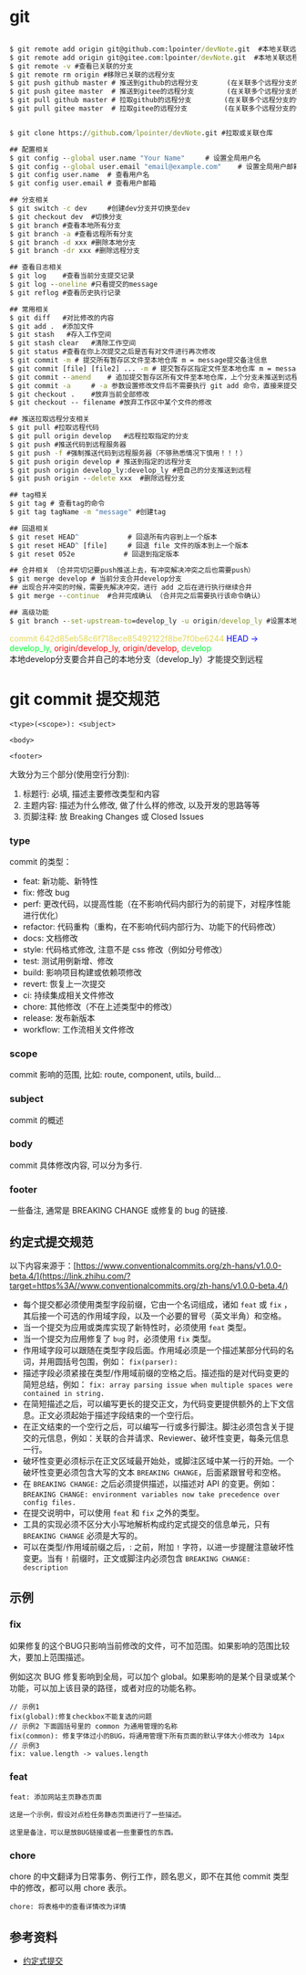 # git

``` cmd

$ git remote add origin git@github.com:lpointer/devNote.git  #本地关联远程分支	(可关联多个远程分支)
$ git remote add origin git@gitee.com:lpointer/devNote.git  #本地关联远程分支	(可关联多个远程分支)
$ git remote -v #查看已关联的分支
$ git remote rm origin #移除已关联的远程分支
$ git push github master # 推送到github的远程分支		(在关联多个远程分支的情况下)
$ git push gitee master  # 推送到gitee的远程分支		(在关联多个远程分支的情况下) 
$ git pull github master # 拉取github的远程分支		(在关联多个远程分支的情况下) 
$ git pull gitee master  # 拉取gitee的远程分支			(在关联多个远程分支的情况下) 


$ git clone https://github.com/lpointer/devNote.git #拉取或关联仓库

## 配置相关
$ git config --global user.name "Your Name"		# 设置全局用户名
$ git config --global user.email "email@example.com"	# 设置全局用户邮箱
$ git config user.name  # 查看用户名
$ git config user.email # 查看用户邮箱

## 分支相关
$ git switch -c dev 	#创建dev分支并切换至dev
$ git checkout dev	#切换分支
$ git branch #查看本地所有分支
$ git branch -a #查看远程所有分支
$ git branch -d xxx	#删除本地分支
$ git branch -dr xxx #删除远程分支

## 查看日志相关
$ git log 	 #查看当前分支提交记录
$ git log --oneline #只看提交的message
$ git reflog #查看历史执行记录

## 常用相关
$ git diff   #对比修改的内容
$ git add .  #添加文件
$ git stash   #存入工作空间
$ git stash clear   #清除工作空间
$ git status #查看在你上次提交之后是否有对文件进行再次修改
$ git commit -m # 提交所有暂存区文件至本地仓库 m = message提交备注信息
$ git commit [file] [file2] ... -m # 提交暂存区指定文件至本地仓库 m = message提交备注信息
$ git commit --amend	# 追加提交暂存区所有文件至本地仓库，上个分支未推送到远程可以使用（不够熟悉情况下慎用！！！）
$ git commit -a		# -a 参数设置修改文件后不需要执行 git add 命令，直接来提交
$ git checkout .	#放弃当前全部修改
$ git checkout -- filename #放弃工作区中某个文件的修改

## 推送拉取远程分支相关
$ git pull #拉取远程代码
$ git pull origin develop	#远程拉取指定的分支
$ git push #推送代码到远程服务器
$ git push -f #强制推送代码到远程服务器（不够熟悉情况下慎用！！！）
$ git push origin develop # 推送到指定的远程分支
$ git push origin develop_ly:develop_ly #把自己的分支推送到远程
$ git push origin --delete xxx	#删除远程分支

## tag相关
$ git tag # 查看tag的命令
$ git tag tagName -m "message" #创建tag

## 回退相关
$ git reset HEAD^            # 回退所有内容到上一个版本  
$ git reset HEAD^ [file] 	 # 回退 file 文件的版本到上一个版本  
$ git reset 052e            # 回退到指定版本

## 合并相关	（合并完切记要push推送上去，有冲突解决冲突之后也需要push）
$ git merge develop # 当前分支合并develop分支
## 出现合并冲突的时候，需要先解决冲突，进行 add 之后在进行执行继续合并
$ git merge --continue	#合并完成确认 （合并完之后需要执行该命令确认） 

## 高级功能
$ git branch --set-upstream-to=develop_ly -u origin/develop_ly #设置本地的分支与远程的分支关联

```

<div>
    <span style="color:#e3d859">commit 642d85eb58c6f718ece85492122f8be7f0be6244</span>
    <span style="color:blue">HEAD -> </span>
    <span style="color:#00ff37">develop_ly, </span>
    <span style="color:red">origin/develop_ly, origin/develop, </span>
    <span style="color:#00ff37">develop </span>
</div>
本地develop分支要合并自己的本地分支（develop_ly）才能提交到远程



# git commit 提交规范

```text
<type>(<scope>): <subject>

<body>

<footer>
```

大致分为三个部分(使用空行分割):

1. 标题行: 必填, 描述主要修改类型和内容
2. 主题内容: 描述为什么修改, 做了什么样的修改, 以及开发的思路等等
3. 页脚注释: 放 Breaking Changes 或 Closed Issues

### type

commit 的类型：

- feat: 新功能、新特性  
- fix: 修改 bug
- perf: 更改代码，以提高性能（在不影响代码内部行为的前提下，对程序性能进行优化）
- refactor: 代码重构（重构，在不影响代码内部行为、功能下的代码修改）
- docs: 文档修改
- style: 代码格式修改, 注意不是 css 修改（例如分号修改）
- test: 测试用例新增、修改
- build: 影响项目构建或依赖项修改
- revert: 恢复上一次提交
- ci: 持续集成相关文件修改
- chore: 其他修改（不在上述类型中的修改）
- release: 发布新版本
- workflow: 工作流相关文件修改

### scope

commit 影响的范围, 比如: route, component, utils, build...

### subject

commit 的概述

### body

commit 具体修改内容, 可以分为多行.

### footer

一些备注, 通常是 BREAKING CHANGE 或修复的 bug 的链接.

## 约定式提交规范

以下内容来源于：[https://www.conventionalcommits.org/zh-hans/v1.0.0-beta.4/](https://link.zhihu.com/?target=https%3A//www.conventionalcommits.org/zh-hans/v1.0.0-beta.4/)

- 每个提交都必须使用类型字段前缀，它由一个名词组成，诸如 `feat` 或 `fix` ，其后接一个可选的作用域字段，以及一个必要的冒号（英文半角）和空格。
- 当一个提交为应用或类库实现了新特性时，必须使用 `feat` 类型。
- 当一个提交为应用修复了 `bug` 时，必须使用 `fix` 类型。
- 作用域字段可以跟随在类型字段后面。作用域必须是一个描述某部分代码的名词，并用圆括号包围，例如： `fix(parser):`
- 描述字段必须紧接在类型/作用域前缀的空格之后。描述指的是对代码变更的简短总结，例如： `fix: array parsing issue when multiple spaces were contained in string.`
- 在简短描述之后，可以编写更长的提交正文，为代码变更提供额外的上下文信息。正文必须起始于描述字段结束的一个空行后。
- 在正文结束的一个空行之后，可以编写一行或多行脚注。脚注必须包含关于提交的元信息，例如：关联的合并请求、Reviewer、破坏性变更，每条元信息一行。
- 破坏性变更必须标示在正文区域最开始处，或脚注区域中某一行的开始。一个破坏性变更必须包含大写的文本 `BREAKING CHANGE`，后面紧跟冒号和空格。
- 在 `BREAKING CHANGE:` 之后必须提供描述，以描述对 API 的变更。例如： `BREAKING CHANGE: environment variables now take precedence over config files.`
- 在提交说明中，可以使用 `feat` 和 `fix` 之外的类型。
- 工具的实现必须不区分大小写地解析构成约定式提交的信息单元，只有 `BREAKING CHANGE` 必须是大写的。
- 可以在类型/作用域前缀之后，: 之前，附加 `!` 字符，以进一步提醒注意破坏性变更。当有 `!` 前缀时，正文或脚注内必须包含 `BREAKING CHANGE: description`

## 示例

### fix

如果修复的这个BUG只影响当前修改的文件，可不加范围。如果影响的范围比较大，要加上范围描述。

例如这次 BUG 修复影响到全局，可以加个 global。如果影响的是某个目录或某个功能，可以加上该目录的路径，或者对应的功能名称。

```text
// 示例1
fix(global):修复checkbox不能复选的问题
// 示例2 下面圆括号里的 common 为通用管理的名称
fix(common): 修复字体过小的BUG，将通用管理下所有页面的默认字体大小修改为 14px
// 示例3
fix: value.length -> values.length
```

### feat

```text
feat: 添加网站主页静态页面

这是一个示例，假设对点检任务静态页面进行了一些描述。
 
这里是备注，可以是放BUG链接或者一些重要性的东西。
```

### chore

chore 的中文翻译为日常事务、例行工作，顾名思义，即不在其他 commit 类型中的修改，都可以用 chore 表示。

```text
chore: 将表格中的查看详情改为详情
```

## 参考资料

- [约定式提交](https://link.zhihu.com/?target=https%3A//www.conventionalcommits.org/zh-hans/v1.0.0-beta.4/)
